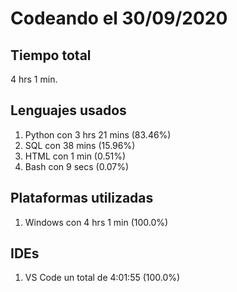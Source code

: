 # Codeando el 30/09/2020

## Tiempo total
4 hrs 1 min.

## Lenguajes usados
1. Python con 3 hrs 21 mins (83.46%)
1. SQL con 38 mins (15.96%)
1. HTML con 1 min (0.51%)
1. Bash con 9 secs (0.07%)

## Plataformas utilizadas
1. Windows con 4 hrs 1 min (100.0%)

## IDEs
1. VS Code un total de 4:01:55 (100.0%)
